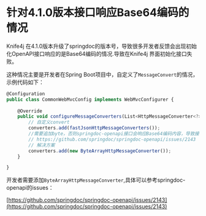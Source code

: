 # 针对4.1.0版本接口响应Base64编码的情况

Knife4j 在4.1.0版本升级了springdoc的版本号，导致很多开发者反馈会出现初始化OpenAPI接口响应的是Base64编码的情况.导致在Knife4j 界面初始化接口失败。


这种情况主要是开发者在Spring Boot项目中，自定义了`MessageConvert`的情况，示例代码如下：

```javascript
@Configuration
public class CommonWebMvcConfig implements WebMvcConfigurer {
    
    @Override
    public void configureMessageConverters(List<HttpMessageConverter<?>> converters) {
        // 自定义convert
		converters.add(fastJsonHttpMessageConverters());
		//需要追加byte，否则springdoc-openapi接口会响应Base64编码内容，导致接口文档显示失败
		// https://github.com/springdoc/springdoc-openapi/issues/2143
        // 解决方案
		converters.add(new ByteArrayHttpMessageConverter());
    }

}

```

开发者需要添加`ByteArrayHttpMessageConverter`,具体可以参考springdoc-openapi的issues：

[https://github.com/springdoc/springdoc-openapi/issues/2143](https://github.com/springdoc/springdoc-openapi/issues/2143)